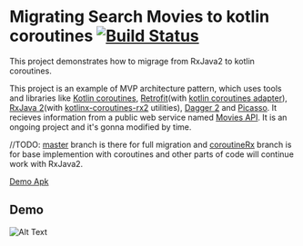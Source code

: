 # Migrating Search Movies to kotlin coroutines [![Build Status](https://travis-ci.org/DHosseiny/SearchMovies.svg?branch=master)](https://travis-ci.org/DHosseiny/SearchMovies)

This project demonstrates how to migrage from RxJava2 to kotlin coroutines.

This project is an example of MVP architecture pattern, which uses tools and libraries like [Kotlin coroutines](https://kotlinlang.org/docs/reference/coroutines.html), [Retrofit](http://square.github.io/retrofit/)(with [kotlin coroutines adapter](https://github.com/JakeWharton/retrofit2-kotlin-coroutines-adapter)), [RxJava 2](http://reactivex.io/)(with [kotlinx-coroutines-rx2](https://github.com/Kotlin/kotlinx.coroutines/tree/master/reactive/kotlinx-coroutines-rx2) utilities), [Dagger 2](https://google.github.io/dagger/) and [Picasso](http://square.github.io/picasso/). It recieves information from a public web service named [Movies API](http://www.moviesapi.ir/). It is an ongoing project and it's gonna modified by time.

//TODO: [master](https://github.com/DHosseiny/SearchMovies/tree/master) branch is there for full migration and [coroutineRx](https://github.com/DHosseiny/SearchMovies/tree/coroutineRX) branch is for base implemention with coroutines and other parts of code will continue work with RxJava2.

[Demo Apk](https://github.com/abbas-oveissi/SearchMovies/releases/download/v3.0.0/SearchMovies-normal-debug-3.0.0.apk)
## Demo

![Alt Text](http://oveissi.ir/githubAssets/searchmovie3.gif)

